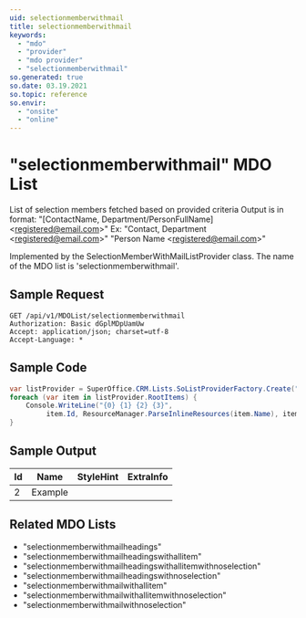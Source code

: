```yaml
---
uid: selectionmemberwithmail
title: selectionmemberwithmail
keywords:
  - "mdo"
  - "provider"
  - "mdo provider"
  - "selectionmemberwithmail"
so.generated: true
so.date: 03.19.2021
so.topic: reference
so.envir:
  - "onsite"
  - "online"
---
```


# "selectionmemberwithmail" MDO List
List of selection members fetched based on provided criteria
Output is in format: "[ContactName, Department/PersonFullName] &lt;registered@email.com&gt;"
Ex:
"Contact, Department &lt;registered@email.com&gt;"
"Person Name &lt;registered@email.com&gt;"



Implemented by the <see cref="T:SuperOffice.CRM.Lists.SelectionMemberWithMailListProvider">SelectionMemberWithMailListProvider</see> class.
The name of the MDO list is 'selectionmemberwithmail'.




## Sample Request

```http!
GET /api/v1/MDOList/selectionmemberwithmail
Authorization: Basic dGplMDpUamUw
Accept: application/json; charset=utf-8
Accept-Language: *

```

## Sample Code
```cs
var listProvider = SuperOffice.CRM.Lists.SoListProviderFactory.Create("selectionmemberwithmail", forceFlatList: true);
foreach (var item in listProvider.RootItems) {
    Console.WriteLine("{0} {1} {2} {3}", 
         item.Id, ResourceManager.ParseInlineResources(item.Name), item.StyleHint, item.ExtraInfo);
}
```

## Sample Output

|Id   | Name  |StyleHint|ExtraInfo |
| --- | ----- | ------- | -------- |
| 2 | Example | | |


## Related MDO Lists

* "selectionmemberwithmailheadings"
* "selectionmemberwithmailheadingswithallitem"
* "selectionmemberwithmailheadingswithallitemwithnoselection"
* "selectionmemberwithmailheadingswithnoselection"
* "selectionmemberwithmailwithallitem"
* "selectionmemberwithmailwithallitemwithnoselection"
* "selectionmemberwithmailwithnoselection"
